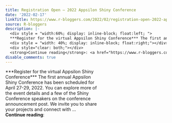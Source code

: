 ```yaml
---
title: Registration Open – 2022 Appsilon Shiny Conference
date: '2022-02-17'
linkTitle: https://www.r-bloggers.com/2022/02/registration-open-2022-appsilon-shiny-conference/
source: R-bloggers
description: |-
  <div style = "width:60%; display: inline-block; float:left; ">
  ***Register for the virtual Appsilon Shiny Conference*** The first annual Appsilon Shiny Conference has been scheduled for April 27-29, 2022. You can explore more of the event details and a few of the Shiny Conference speakers on the conference announcement post. We invite you to share your projects and connect with ...</div>
  <div style = "width: 40%; display: inline-block; float:right;"></div>
  <div style="clear: both;"></div>
  <strong>Continue reading</strong>: <a href="https://www.r-bloggers.com/2022/02/registration-open-2022-appsilo ...
disable_comments: true
---
```

<div style = "width:60%; display: inline-block; float:left; ">
***Register for the virtual Appsilon Shiny Conference*** The first annual Appsilon Shiny Conference has been scheduled for April 27-29, 2022. You can explore more of the event details and a few of the Shiny Conference speakers on the conference announcement post. We invite you to share your projects and connect with ...</div>
<div style = "width: 40%; display: inline-block; float:right;"></div>
<div style="clear: both;"></div>
<strong>Continue reading</strong>: <a href="https://www.r-bloggers.com/2022/02/registration-open-2022-appsilo ...